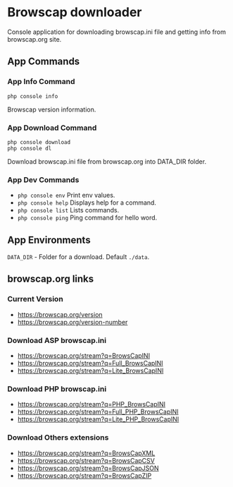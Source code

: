 # Browscap downloader
Console application for downloading browscap.ini file and getting info from browscap.org site.

## App Commands 

### App Info Command
```
php console info
```  
Browscap version information.
 
### App Download Command
```
php console download
php console dl
```
Download browscap.ini file from browscap.org into DATA_DIR folder.

### App Dev Commands 
* `php console env` Print env values.
* `php console help` Displays help for a command.
* `php console list` Lists commands.
* `php console ping` Ping command for hello word.

## App Environments
`DATA_DIR` - Folder for a download. Default `./data`.

## browscap.org links

### Current Version
* https://browscap.org/version
* https://browscap.org/version-number

### Download ASP browscap.ini
* https://browscap.org/stream?q=BrowsCapINI
* https://browscap.org/stream?q=Full_BrowsCapINI
* https://browscap.org/stream?q=Lite_BrowsCapINI

### Download PHP browscap.ini
* https://browscap.org/stream?q=PHP_BrowsCapINI
* https://browscap.org/stream?q=Full_PHP_BrowsCapINI
* https://browscap.org/stream?q=Lite_PHP_BrowsCapINI

### Download Others extensions
* https://browscap.org/stream?q=BrowsCapXML
* https://browscap.org/stream?q=BrowsCapCSV
* https://browscap.org/stream?q=BrowsCapJSON
* https://browscap.org/stream?q=BrowsCapZIP
